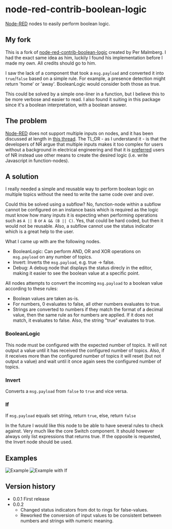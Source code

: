 # node-red-contrib-boolean-logic
[Node-RED](http://nodered.org/) nodes to easily perform boolean logic.

## My fork
This is a fork of [node-red-contrib-boolean-logic](https://github.com/PerMalmberg/node-red-contrib-boolean-logic) created by Per Malmberg. I had the exact same idea as him, luckily I found his implementation before I made my own. All credits should go to him.

I saw the lack of a component that took a ```msg.payload``` and converted it into ```true```/```false``` based on a simple rule. For example, a presence detection might return 'home' or 'away'. BooleanLogic would consider both those as true.

This could be solved by a simple one-liner in a function, but I believe this to be more verbose and easier to read. I also found it suiting in this package since it's a boolean interpretation, with a boolean answer.

## The problem
[Node-RED](http://nodered.org/) does not support multiple inputs on nodes, and it has been discussed at length in [this thread](https://groups.google.com/forum/#!searchin/node-red/multiple$20inputs%7Csort:relevance/node-red/Q0YLQYCUJ_E/JVNjznmx2e8J). The TL;DR - as I understand it - is that the developers of NR argue that multiple inputs makes it too complex for users without a background in electrical engineering and that it is [preferred](https://groups.google.com/d/msg/node-red/Q0YLQYCUJ_E/DTxHFcVfAwAJ) users of NR instead use other means to create the desired logic (i.e. write Javascript in function-nodes).

## A solution
I really needed a simple and reusable way to perform boolean logic on multiple topics without the need to write the same code over and over.

Could this be solved using a subflow? No, function-node within a subflow cannot be configured on an instance basis which is required as the logic must know how many inputs it is expecting when performing operations such as ```A || B``` or ```A && (B || C)```. Yes, that could be hard coded, but then it would not be reusable. Also, a subflow cannot use the status indicator which is a great help to the user.

What I came up with are the following nodes.
* BooleanLogic: Can perform AND, OR and XOR operations on ```msg.payload``` on any number of topics.
* Invert: Inverts the ```msg.payload```, e.g. true -> false.
* Debug: A debug node that displays the status direcly in the editor, making it easier to see the boolean value at a specific point.

All nodes attempts to convert the incoming ```msg.payload``` to a boolean value according to these rules:
* Boolean values are taken as-is.
* For numbers, 0 evaluates to false, all other numbers evaluates to true.
* Strings are converted to numbers if they match the format of a decimal value, then the same rule as for numbers are applied. If it does not match, it evaluates to false. Also, the string "true" evaluates to true.

### BooleanLogic
This node must be configured with the expected number of topics. It will not output a value until it has received the configured number of topics. Also, if it receives more than the configured number of topics it will reset (but not output a value) and wait until it once again sees the configured number of topics.

### Invert
Converts a ```msg.payload``` from ```false``` to ```true``` and vice versa.

### If
If ```msg.payload``` equals set string, return ```true```, else, return ```false```

In the future I would like this node to be able to have several rules to check against. Very much like the core Switch component. It should however always only list expressions that returns true. If the opposite is requested, the Invert node should be used.

## Examples
![Example](http://i.imgur.com/m2s6JRl.png)
![Example with If](https://imgur.com/a/6pwSL4x)

## Version history
* 0.0.1	First release
* 0.0.2
  * Changed status indicators from dot to rings for false-values.
  * Reworked the conversion of input values to be consistent between numbers and strings with numeric meaning.
